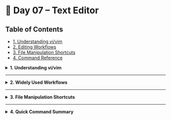 # 🐧 Day 07 – Text Editor

## Table of Contents
- [1. Understanding vi/vim](#1-understanding-vivim)
- [2. Editing Workflows](#2-editing-workflows)
- [3. File Manipulation Shortcuts](#3-file-manipulation-shortcuts)
- [4. Command Reference](#4-command-reference)

<details>
<summary><strong>1. Understanding vi/vim</strong></summary>

### Editor Overview
- **vi** = original UNIX editor (always available)
- **vim** = “vi IMproved” (extra features, backward compatible)
- **Modal Editing:** separate modes for navigation vs insertion

#### Core Modes
| Mode               | Activation            | Purpose                         |
| ------------------ | --------------------- | ------------------------------- |
| Normal (Command)   | default               | navigate, delete, yank, etc.    |
| Insert             | `i`, `a`, `o`         | insert text                     |
| Command-line       | `:`                   | save, quit, search & replace    |

#### Navigation Keys
| Keys | Action                    |
| ---- | ------------------------- |
| `h`  | move left                 |
| `j`  | move down                 |
| `k`  | move up                   |
| `l`  | move right                |
| `w`  | jump to next word         |
| `b`  | jump to previous word     |
| `0`  | go to beginning of line   |
| `$`  | go to end of line         |
> Repeat count: prepend a number (e.g., 5j moves down 5 lines)
#### Editing Commands
| Command  | Description                        |
| -------- | ---------------------------------- |
| `x`      | delete character under cursor      |
| `dd`     | delete (cut) current line          |
| `cw`     | change word (enters insert mode)   |
| `u`      | undo last change                   |
| `Ctrl+R` | redo                               |

### Save & Exit
- :w → save   
- :q → quit (fails if unsaved changes)   
- :wq or :x → save + quit (:x skips if no edits)   
- :q! → quit without saving   

### Searching & Replacing   
| Command           | Description                                           |   
|-------------------|-------------------------------------------------------|   
| `/pattern`        | Search forward for pattern                            |   
| `?pattern`        | Search backward for pattern                           |   
| `n` / `N`         | Repeat search forward / backward                      |   
| `:%s/old/new/g`   | Replace all occurrences of old with new in file       |   
| `:%s/old/new/gc`  | Replace with confirmation for each change             |   

</details>

---

<details>
<summary><strong>2. Widely Used Workflows</strong></summary>

- **Quick Edit & Save:**  
  ```bash
  vim file.txt      # open file
  20G                # jump to line 20
  iYour text<Esc>    # insert text and exit insert mode
  :wq                # save and quit


* **Global Replace:**

  ```vim
  vim file.txt
  :%s/is/will be/gc     # replace all 'is' → 'will be' with confirmation
  ```

* **Copy & Paste Between Files:**

  ```bash
  vim file1.txt
  y10y               # yank 10 lines
  :e file2.txt       # open target file
  p                  # paste
  :w                 # save
  ```

* **Undo & Redo:**

  ```vim
  u                  # undo
  Ctrl+R             # redo
  ```

</details>

---

<details>
<summary><strong>3. File Manipulation Shortcuts</strong></summary>

```bash
# Append a line to file
echo "New line" >> notes.txt
tail -n1 notes.txt
```

```bash
# Append multiple lines via here-doc
cat <<EOF >> pets.txt
Akhil Teja, Cat, Persian
Navya, Cat, British Shorthair
EOF
```

```bash
# Insert header row with sed
sed -i '1i Name,Category,Value' data.csv
head -n3 data.csv
```

</details>

---

<details>
<summary><strong>4. Quick Command Summary</strong></summary>

| Command          | Syntax           | Example            | Description                                   |
| ---------------- | ---------------- | ------------------ | --------------------------------------------- |
| `h`              | `h`              | `h`                | Move cursor left                              |
| `j`              | `j`              | `j`                | Move cursor down                              |
| `k`              | `k`              | `k`                | Move cursor up                                |
| `l`              | `l`              | `l`                | Move cursor right                             |
| `w`              | `w`              | `w`                | Jump to next word                             |
| `b`              | `b`              | `b`                | Jump to previous word                         |
| `0`              | `0`              | `0`                | Go to beginning of line                       |
| `$`              | `$`              | `$`                | Go to end of line                             |
| `i`              | `i`              | `iNew text<Esc>`   | Enter Insert mode before cursor               |
| `a`              | `a`              | `aMore text<Esc>`  | Enter Insert mode after cursor                |
| `o`              | `o`              | `oLine below<Esc>` | Open new line below and enter Insert          |
| `x`              | `x`              | `x`                | Delete character under cursor                 |
| `dd`             | `dd`             | `dd`               | Delete (cut) current line                     |
| `yy`             | `yy`             | `yy`               | Yank (copy) current line                      |
| `p`              | `p`              | `p`                | Put (paste) after cursor or below line        |
| `u`              | `u`              | `u`                | Undo last change                              |
| `Ctrl+R`         | `Ctrl+R`         | *press*            | Redo change                                   |
| `:w`             | `:w`             | `:w`               | Write (save) file                             |
| `:q`             | `:q`             | `:q`               | Quit editor (fails if unsaved changes)        |
| `:wq` / `:x`     | `:wq` / `:x`     | `:wq`              | Write file and quit                           |
| `:%s/old/new/g`  | `:%s/old/new/g`  | `:%s/is/are/g`     | Replace all occurrences                       |
| `:%s/old/new/gc` | `:%s/old/new/gc` | `:%s/is/are/gc`    | Replace with confirmation for each occurrence |

</details>